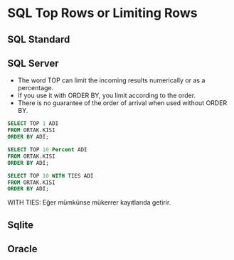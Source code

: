 # SQL Top Rows or Limiting Rows

## SQL Standard

## SQL Server

- The word TOP can limit the incoming results numerically or as a percentage.
- If you use it with ORDER BY, you limit according to the order.
- There is no guarantee of the order of arrival when used without ORDER BY.


``` sql
SELECT TOP 1 ADI 
FROM ORTAK.KISI  
ORDER BY ADI;
```

``` sql
SELECT TOP 10 Percent ADI 
FROM ORTAK.KISI  
ORDER BY ADI;
```


``` sql
SELECT TOP 10 WITH TIES ADI 
FROM ORTAK.KISI 
ORDER BY ADI;
```

WITH TIES: Eğer mümkünse mükerrer kayıtlarıda getirir.


## Sqlite

## Oracle


